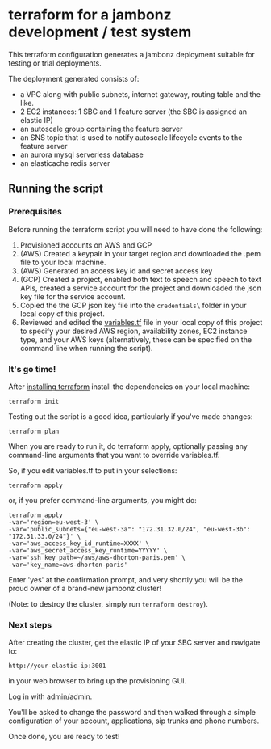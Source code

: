 # terraform for a jambonz development / test system

This terraform configuration generates a jambonz deployment suitable for testing or trial deployments.

The deployment generated consists of:

- a VPC along with public subnets, internet gateway, routing table and the like.
- 2 EC2 instances: 1 SBC and 1 feature server (the SBC is assigned an elastic IP)
- an autoscale group containing the feature server
- an SNS topic that is used to notify autoscale lifecycle events to the feature server
- an aurora mysql serverless database
- an elasticache redis server

## Running the script

### Prerequisites

Before running the terraform script you will need to have done the following:

1. Provisioned accounts on AWS and GCP
1. (AWS) Created a keypair in your target region and downloaded the .pem file to your local machine.
1. (AWS) Generated an access key id and secret access key
1. (GCP) Created a project, enabled both text to speech and speech to text APIs, created a service account for the project and downloaded the json key file for the service account.
1. Copied the the GCP json key file into the `credentials\` folder in your local copy of this project.
1. Reviewed and edited the [variables.tf](./variables.tf) file in your local copy of this project to specify your desired AWS region, availability zones, EC2 instance type, and your AWS keys (alternatively, these can be specified on the command line when running the script).

### It's go time!

After [installing terraform](https://learn.hashicorp.com/terraform/getting-started/install.html) install the dependencies on your local machine:

```
terraform init
```

Testing out the script is a good idea, particularly if you've made changes:
```
terraform plan
```

When you are ready to run it, do terraform apply, optionally passing any command-line arguments that you want to override variables.tf.

So, if you edit variables.tf to put in your selections:

```
terraform apply 
```

or, if you prefer command-line arguments, you might do:

```
terraform apply 
-var='region=eu-west-3' \
-var='public_subnets={"eu-west-3a": "172.31.32.0/24", "eu-west-3b": "172.31.33.0/24"}' \
-var='aws_access_key_id_runtime=XXXX' \
-var='aws_secret_access_key_runtime=YYYYY' \
-var='ssh_key_path=~/aws/aws-dhorton-paris.pem' \
-var='key_name=aws-dhorton-paris'
```

Enter 'yes' at the confirmation prompt, and very shortly you will be the proud owner of a brand-new jambonz cluster!

(Note: to destroy the cluster, simply run `terraform destroy`).

### Next steps

After creating the cluster, get the elastic IP of your SBC server and navigate to:

```
http://your-elastic-ip:3001
```
 in your web browser to bring up the provisioning GUI.  
 
 Log in with admin/admin.
 
 You'll be asked to change the password and then walked through a simple configuration of your account, applications, sip trunks and phone numbers.  
 
 Once done, you are ready to test!

